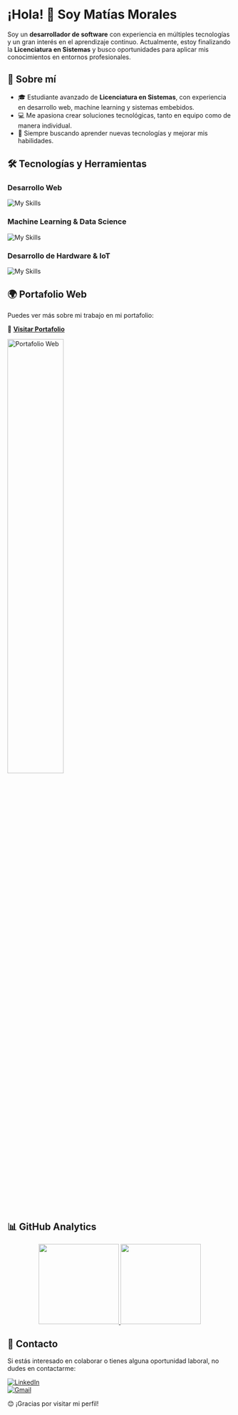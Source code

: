 # ¡Hola! 👋 Soy Matías Morales  

Soy un **desarrollador de software** con experiencia en múltiples tecnologías y un gran interés en el aprendizaje continuo. Actualmente, estoy finalizando la **Licenciatura en Sistemas** y busco oportunidades para aplicar mis conocimientos en entornos profesionales.  

## 🚀 **Sobre mí**  
- 🎓 Estudiante avanzado de **Licenciatura en Sistemas**, con experiencia en desarrollo web, machine learning y sistemas embebidos.  
- 💻 Me apasiona crear soluciones tecnológicas, tanto en equipo como de manera individual.  
- 🌱 Siempre buscando aprender nuevas tecnologías y mejorar mis habilidades.  

## 🛠️ **Tecnologías y Herramientas**  

### **Desarrollo Web**  
![My Skills](https://skillicons.dev/icons?i=java,spring,angular,mysql,postgresql,mongo,javascript,html,css&theme=dark)  

### **Machine Learning & Data Science**  
![My Skills](https://skillicons.dev/icons?i=python,tensorflow&theme=dark)  

### **Desarrollo de Hardware & IoT**  
![My Skills](https://skillicons.dev/icons?i=c,cpp&theme=dark)  

## 🌍 **Portafolio Web**  

Puedes ver más sobre mi trabajo en mi portafolio:  

🔗 **[Visitar Portafolio](https://matiasm12.github.io/Matias.github.io/)**  

<a href="https://matiasm12.github.io/Matias.github.io/" title="Go to Source">
    <img align="center" width="50%" src="https://github.com/user-attachments/assets/654d8d8f-c23a-4670-b0fa-738e759a387e" alt="Portafolio Web"/>
</a>  

## 📊 **GitHub Analytics**  

<p align="center">
<a href="https://github.com/MatiasM12">
  <img height="180em" src="https://github-readme-stats-eight-theta.vercel.app/api?username=MatiasM12&show_icons=true&theme=algolia&include_all_commits=true&count_private=true"/>
  <img height="180em" src="https://github-readme-stats-eight-theta.vercel.app/api/top-langs/?username=MatiasM12&layout=compact&langs_count=8&theme=algolia"/>
</a>
</p>  

## 💌 **Contacto**  

Si estás interesado en colaborar o tienes alguna oportunidad laboral, no dudes en contactarme:  

[![LinkedIn](https://img.shields.io/badge/linkedin-%230077B5.svg?style=for-the-badge&logo=linkedin&logoColor=white)](https://www.linkedin.com/in/matias-morales-44409a215/)  
[![Gmail](https://img.shields.io/badge/Gmail-D14836?style=for-the-badge&logo=gmail&logoColor=white)](mailto:matias.agustin.morales@gmail.com)  

😊 ¡Gracias por visitar mi perfil!  

